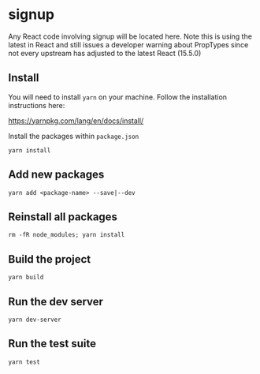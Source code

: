 # signup
Any React code involving signup will be located here.
Note this is using the latest in React and still issues a developer warning about PropTypes since not every upstream has adjusted to the latest React (15.5.0)

## Install
You will need to install `yarn` on your machine. Follow the installation instructions here:

https://yarnpkg.com/lang/en/docs/install/

Install the packages within `package.json`

`yarn install`

## Add new packages
`yarn add <package-name> --save|--dev`

## Reinstall all packages
`rm -fR node_modules; yarn install`

## Build the project
`yarn build`

## Run the dev server
`yarn dev-server`

## Run the test suite
`yarn test`


